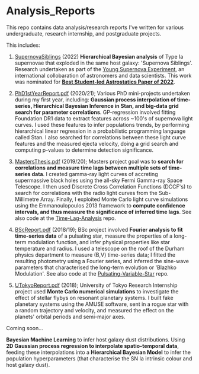 # Analysis_Reports
This repo contains data analysis/research reports I've written for various undergraduate, research internship, and postgraduate projects.

This includes:

1) [SupernovaSiblings](https://ui.adsabs.harvard.edu/abs/2022arXiv220910558W/abstract) (2022) **Hierarchical Bayesian analysis** of Type Ia supernovae that exploded in the same host galaxy: 'Supernova Siblings'. Research undertaken as part of the [Young Supernova Experiment](https://yse.ucsc.edu), an international collobaration of astronomers and data scientists. This work was nominated for [**Best Student-led Astrostatics Paper of 2022**](http://astrostat.org/competition/).  

2) [PhD1stYearReport.pdf](https://github.com/sam-m-ward/Analysis_Reports/blob/main/PhD1stYearReport.pdf) (2020/21); Various PhD mini-projects undertaken during my first year, including: **Gaussian process interpolation of time-series, Hierarchical Bayesian Inference in Stan, and big-data grid search for parameter correlations**. GP-regression involved fitting Foundation DR1 data to extract features across ~100's of supernova light curves. I used these features to infer populations trends, by performing hierarchical linear regression in a probabilistic programming language called Stan. I also searched for correlations between these light curve features and the measured ejecta velocity, doing a grid search and computing p-values to determine detection significance.

3) [MastersThesis.pdf](https://github.com/sam-m-ward/Analysis_Reports/blob/main/MastersThesis.pdf) (2019/20); Masters project goal was to **search for correlations and measure time lags between multiple sets of time-series data**. I created gamma-ray light curves of accreting supermassive black holes using the all-sky Fermi Gamma-ray Space Telescope. I then used Discrete Cross Correlation Functions (DCCF's) to search for correlations with the radio light curves from the Sub-Millimetre Array. Finally, I exploited Monte Carlo light curve simulations using the Emmanoulopoulos 2013 framework to **compute confidence intervals, and thus measure the significance of inferred time lags**. See also code at the [Time-Lag-Analysis](https://github.com/sam-m-ward/Time-Lag-Analysis) repo.

4) [BScReport.pdf](https://github.com/sam-m-ward/Analysis_Reports/blob/main/BScReport.pdf) (2018/19); BSc project involved **Fourier analysis to fit time-series data** of a pulsating star, measure the properties of a long-term modulation function, and infer physical properties like star temperature and radius. I used a telescope on the roof of the Durham physics department to measure (B,V) time-series data; I fitted the resulting photometry using a Fourier series, and inferred the sine-wave parameters that characterised the long-term evolution or 'Blazhko Modulation'. See also code at the [Pulsating-Variable-Star](https://github.com/sam-m-ward/Pulsating-Variable-Star) repo.

5) [UTokyoReport.pdf](https://github.com/sam-m-ward/Analysis_Reports/blob/main/UTokyoReport.pdf) (2018); University of Tokyo Research Internship project used **Monte Carlo numerical simulations** to investigate the effect of stellar flybys on resonant planetary systems. I built fake planetary systems using the AMUSE software, sent in a rogue star with a random trajectory and velocity, and measured the effect on the planets' orbital periods and semi-major axes.

Coming soon...

**Bayesian Machine Learning** to infer host galaxy dust distributions. Using **2D Gaussian process regression to interpolate spatio-temporal data**, feeding these interpolations into a **Hierarchical Bayesian Model** to infer the population hyperparameters (that characterise the SN Ia intrinsic colour and host galaxy dust).
